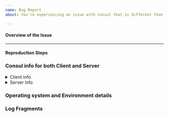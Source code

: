 ```yaml
---
name: Bug Report
about: You're experiencing an issue with Consul that is different than the documented behavior.

---
```


<!-- When filing a bug, please include the following headings if possible. Any example text in this template can be deleted.
-->

#### Overview of the Issue

<!-- Please provide a paragraph or two about the issue you're experiencing. -->

---

#### Reproduction Steps

<!-- Please provide steps to reproduce the bug, without any details it would be hard to troubleshoot: 

Steps to reproduce this issue, eg:

1. Create a cluster with n client nodes n and n server nodes
1. Run `curl ...`
1. View error

-->

### Consul info for both Client and Server


<!---  Please provide both `consul info` and agent HCL config for both client and servers to help us better diagnose the issue. Take careful steps to remove any sensitive information from config files that include secrets such as Gossip keys. --->

<details>
  <summary>Client info</summary>

```
Output from client 'consul info' command here
```

```
Client agent HCL config
```

</details>

<details>
  <summary>Server info</summary>

```
Output from server 'consul info' command here
```

```
Server agent HCL config
```

</details>

### Operating system and Environment details

<!--  OS, Architecture, and any other information you can provide about the environment. -->

### Log Fragments

<!-- Include appropriate Client or Server log fragments. If the log is longer than a few dozen lines, please include the URL to the [gist](https://gist.github.com/) of the log instead of posting it in the issue. Use `-log-level=TRACE` on the client and server to capture the maximum log detail.EBUG, TRACE). 

-->
